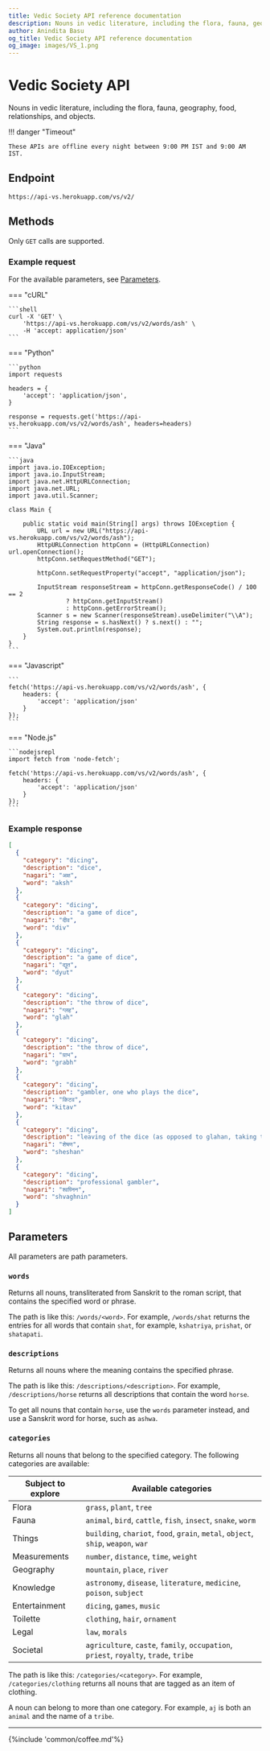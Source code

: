 ```yaml
---
title: Vedic Society API reference documentation
description: Nouns in vedic literature, including the flora, fauna, geography, food, relationships, and objects.
author: Anindita Basu
og_title: Vedic Society API reference documentation
og_image: images/VS_1.png
---
```


# Vedic Society API

Nouns in vedic literature, including the flora, fauna, geography, food, relationships, and objects.

!!! danger "Timeout"

    These APIs are offline every night between 9:00 PM IST and 9:00 AM IST.

## Endpoint

`https://api-vs.herokuapp.com/vs/v2/`

## Methods

Only `GET` calls are supported.

### Example request

For the available parameters, see [Parameters](#parameters).
<!--Examples generated through https://curlconverter.com/-->

=== "cURL"

    ```shell
	curl -X 'GET' \
  		'https://api-vs.herokuapp.com/vs/v2/words/ash' \
  		-H 'accept: application/json'
	```

=== "Python"

    ```python
	import requests

	headers = {
	    'accept': 'application/json',
	}

	response = requests.get('https://api-vs.herokuapp.com/vs/v2/words/ash', headers=headers)
	```

=== "Java"

    ```java
	import java.io.IOException;
	import java.io.InputStream;
	import java.net.HttpURLConnection;
	import java.net.URL;
	import java.util.Scanner;

	class Main {

		public static void main(String[] args) throws IOException {
			URL url = new URL("https://api-vs.herokuapp.com/vs/v2/words/ash");
			HttpURLConnection httpConn = (HttpURLConnection) url.openConnection();
			httpConn.setRequestMethod("GET");
	
			httpConn.setRequestProperty("accept", "application/json");
	
			InputStream responseStream = httpConn.getResponseCode() / 100 == 2
					? httpConn.getInputStream()
					: httpConn.getErrorStream();
			Scanner s = new Scanner(responseStream).useDelimiter("\\A");
			String response = s.hasNext() ? s.next() : "";
			System.out.println(response);
		}
	}
    ```

=== "Javascript"

    ```
	fetch('https://api-vs.herokuapp.com/vs/v2/words/ash', {
	    headers: {
	        'accept': 'application/json'
	    }
	});
	```

=== "Node.js"

    ```nodejsrepl
	import fetch from 'node-fetch';

	fetch('https://api-vs.herokuapp.com/vs/v2/words/ash', {
	    headers: {
	        'accept': 'application/json'
	    }
	});
	```

### Example response

```json
[
  {
    "category": "dicing",
    "description": "dice",
    "nagari": "अक्ष",
    "word": "aksh"
  },
  {
    "category": "dicing",
    "description": "a game of dice",
    "nagari": "दीव",
    "word": "div"
  },
  {
    "category": "dicing",
    "description": "a game of dice",
    "nagari": "द्यूत",
    "word": "dyut"
  },
  {
    "category": "dicing",
    "description": "the throw of dice",
    "nagari": "ग्लह",
    "word": "glah"
  },
  {
    "category": "dicing",
    "description": "the throw of dice",
    "nagari": "ग्राभ",
    "word": "grabh"
  },
  {
    "category": "dicing",
    "description": "gambler, one who plays the dice",
    "nagari": "किटव",
    "word": "kitav"
  },
  {
    "category": "dicing",
    "description": "leaving of the dice (as opposed to glahan, taking them up for the throw)",
    "nagari": "शेषण",
    "word": "sheshan"
  },
  {
    "category": "dicing",
    "description": "professional gambler",
    "nagari": "श्वघ्निन",
    "word": "shvaghnin"
  }
]
```

## Parameters

All parameters are path parameters.

### `words`

Returns all nouns, transliterated from Sanskrit to the roman script, that contains the specified word or phrase.
      
The path is like this: `/words/<word>`. For example, `/words/shat` returns the entries for all words that contain `shat`, for example, `kshatriya`, `prishat`, or `shatapati`.

### `descriptions`

Returns all nouns where the meaning contains the specified phrase.

The path is like this: `/descriptions/<description>`. For example, `/descriptions/horse` returns all descriptions that contain the word `horse`.

To get all nouns that contain `horse`, use the `words` parameter instead, and use a Sanskrit word for horse, such as `ashwa`.

### `categories`

Returns all nouns that belong to the specified category. The following categories are available:

|  Subject to explore | Available categories |
| --- | --- |
| Flora | `grass`, `plant`, `tree` | 
| Fauna | `animal`, `bird`, `cattle`, `fish`, `insect`, `snake`, `worm` | 
| Things | `building`, `chariot`, `food`, `grain`, `metal`, `object`, `ship`, `weapon`, `war` | 
| Measurements | `number`, `distance`, `time`, `weight` | 
| Geography | `mountain`, `place`, `river` | 
| Knowledge | `astronomy`, `disease`, `literature`, `medicine`, `poison`, `subject` | 
| Entertainment | `dicing`, `games`, `music` | 
| Toilette | `clothing`, `hair`, `ornament` | 
| Legal | `law`, `morals` | 
| Societal | `agriculture`, `caste`, `family`, `occupation`, `priest`, `royalty`, `trade`, `tribe` | 

The path is like this: `/categories/<category>`. For example, `/categories/clothing` returns all nouns that are tagged as an item of clothing.

A noun can belong to more than one category. For example, `aj` is both an `animal` and the name of a `tribe`.

<hr/>

{%include 'common/coffee.md'%}

